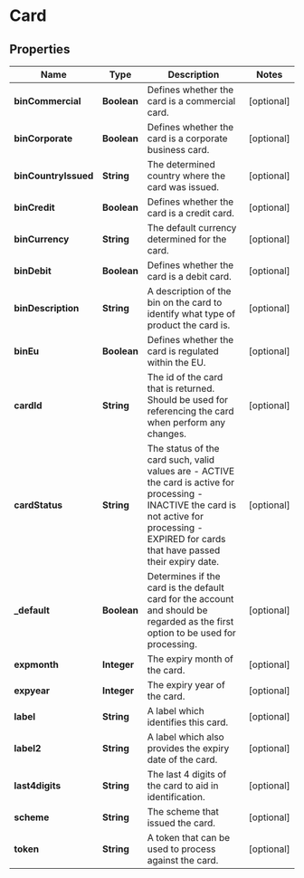 

# Card

## Properties

Name | Type | Description | Notes
------------ | ------------- | ------------- | -------------
**binCommercial** | **Boolean** | Defines whether the card is a commercial card. |  [optional]
**binCorporate** | **Boolean** | Defines whether the card is a corporate business card. |  [optional]
**binCountryIssued** | **String** | The determined country where the card was issued. |  [optional]
**binCredit** | **Boolean** | Defines whether the card is a credit card. |  [optional]
**binCurrency** | **String** | The default currency determined for the card. |  [optional]
**binDebit** | **Boolean** | Defines whether the card is a debit card. |  [optional]
**binDescription** | **String** | A description of the bin on the card to identify what type of product the card is. |  [optional]
**binEu** | **Boolean** | Defines whether the card is regulated within the EU. |  [optional]
**cardId** | **String** | The id of the card that is returned. Should be used for referencing the card when perform any changes. |  [optional]
**cardStatus** | **String** | The status of the card such, valid values are  - ACTIVE the card is active for processing  - INACTIVE the card is not active for processing  - EXPIRED for cards that have passed their expiry date.  |  [optional]
**_default** | **Boolean** | Determines if the card is the default card for the account and should be regarded as the first option to be used for processing. |  [optional]
**expmonth** | **Integer** | The expiry month of the card. |  [optional]
**expyear** | **Integer** | The expiry year of the card. |  [optional]
**label** | **String** | A label which identifies this card. |  [optional]
**label2** | **String** | A label which also provides the expiry date of the card. |  [optional]
**last4digits** | **String** | The last 4 digits of the card to aid in identification. |  [optional]
**scheme** | **String** | The scheme that issued the card. |  [optional]
**token** | **String** | A token that can be used to process against the card. |  [optional]



